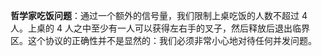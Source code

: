 **哲学家吃饭问题**：通过一个额外的信号量，我们限制上桌吃饭的人数不超过 4 人。上桌的 4 人之中至少有一人可以获得左右手的叉子，然后释放后退出临界区。这个协议的正确性并不是显然的：我们必须非常小心地对待任何并发问题。
